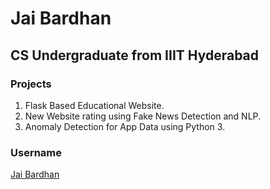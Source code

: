 # Jai Bardhan

## CS Undergraduate from IIIT Hyderabad

### Projects
1. Flask Based Educational Website.
2. New Website rating using Fake News Detection and NLP.
3. Anomaly Detection for App Data using Python 3. 

### Username
[Jai Bardhan](https://github.com/Jai2500)
